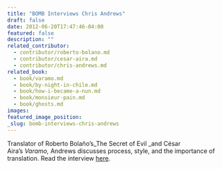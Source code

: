 ```yaml
---
title: "BOMB Interviews Chris Andrews"
draft: false
date: 2012-06-20T17:47:46-04:00
featured: false
description: ""
related_contributor:
  - contributor/roberto-bolano.md
  - contributor/cesar-aira.md
  - contributor/chris-andrews.md
related_book:
  - book/varamo.md
  - book/by-night-in-chile.md
  - book/how-i-became-a-nun.md
  - book/monsieur-pain.md
  - book/ghosts.md
images:
featured_image_position: 
_slug: bomb-interviews-chris-andrews
---
```


Translator of Roberto Bolaño’s_The Secret of Evil _and César Aira’s _Varamo,_ Andrews discusses process, style, and the importance of translation. Read the interview [here](http://bombsite.com/issues/999/articles/6598). 

